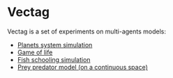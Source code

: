 Vectag
======

Vectag is a set of experiments on multi-agents models:
- [Planets system simulation](http://jgaffuri.github.io/Vectag/planets.html)
- [Game of life](http://jgaffuri.github.io/Vectag/gol.html)
- [Fish schooling simulation](http://www.ahahah.eu/trucs/fish/)
- [Prey predator model (on a continuous space)](http://www.ahahah.eu/trucs/pp/)
